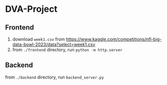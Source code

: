 # DVA-Project


## Frontend
1. download ```week1.csv``` from https://www.kaggle.com/competitions/nfl-big-data-bowl-2023/data?select=week1.csv
2. from ```./frontend``` directory, run ```python -m http.server```

## Backend
from `./backend` directory, run `backend_server.py`
